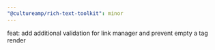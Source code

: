 ```yaml
---
"@cultureamp/rich-text-toolkit": minor
---
```


feat: add additional validation for link manager and prevent empty a tag render

